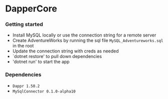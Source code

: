 # DapperCore

### Getting started
 - Install MySQL locally or use the connection string for a remote server
 - Create AdventureWorks by running the sql file `MySQL_Adventureworks.sql` in the root 
 - Update the connection string with creds as needed
 - `dotnet restore' to pull down dependencies
 - 'dotnet run' to start the app
 
### Dependencies
 - `Dappr 1.50.2`
 - `MySqlConnector 0.1.0-alpha10`

